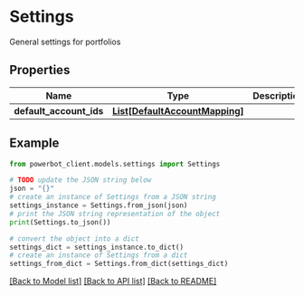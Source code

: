 # Settings

General settings for portfolios

## Properties

Name | Type | Description | Notes
------------ | ------------- | ------------- | -------------
**default_account_ids** | [**List[DefaultAccountMapping]**](DefaultAccountMapping.md) |  | [optional] 

## Example

```python
from powerbot_client.models.settings import Settings

# TODO update the JSON string below
json = "{}"
# create an instance of Settings from a JSON string
settings_instance = Settings.from_json(json)
# print the JSON string representation of the object
print(Settings.to_json())

# convert the object into a dict
settings_dict = settings_instance.to_dict()
# create an instance of Settings from a dict
settings_from_dict = Settings.from_dict(settings_dict)
```
[[Back to Model list]](../README.md#documentation-for-models) [[Back to API list]](../README.md#documentation-for-api-endpoints) [[Back to README]](../README.md)


